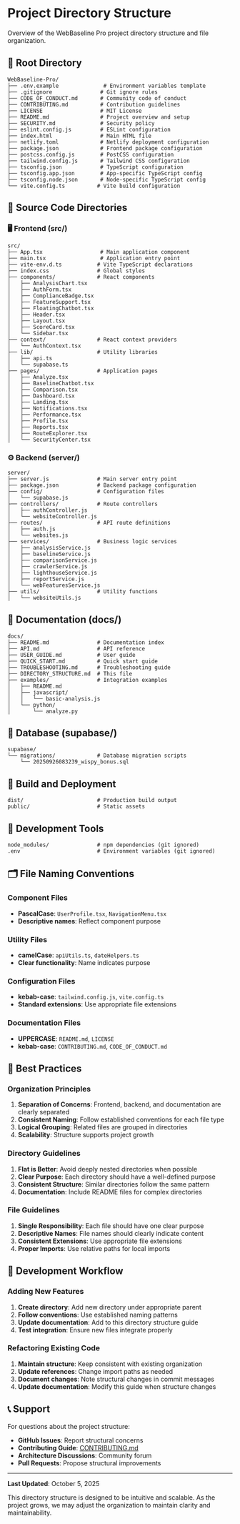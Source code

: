 # Project Directory Structure

Overview of the WebBaseline Pro project directory structure and file organization.

## 📁 Root Directory

```
WebBaseline-Pro/
├── .env.example              # Environment variables template
├── .gitignore               # Git ignore rules
├── CODE_OF_CONDUCT.md       # Community code of conduct
├── CONTRIBUTING.md          # Contribution guidelines
├── LICENSE                  # MIT License
├── README.md                # Project overview and setup
├── SECURITY.md              # Security policy
├── eslint.config.js         # ESLint configuration
├── index.html               # Main HTML file
├── netlify.toml             # Netlify deployment configuration
├── package.json             # Frontend package configuration
├── postcss.config.js        # PostCSS configuration
├── tailwind.config.js       # Tailwind CSS configuration
├── tsconfig.json            # TypeScript configuration
├── tsconfig.app.json        # App-specific TypeScript config
├── tsconfig.node.json       # Node-specific TypeScript config
└── vite.config.ts          # Vite build configuration
```

## 📁 Source Code Directories

### 🖥 Frontend (src/)

```
src/
├── App.tsx                  # Main application component
├── main.tsx                 # Application entry point
├── vite-env.d.ts           # Vite TypeScript declarations
├── index.css               # Global styles
├── components/             # React components
│   ├── AnalysisChart.tsx
│   ├── AuthForm.tsx
│   ├── ComplianceBadge.tsx
│   ├── FeatureSupport.tsx
│   ├── FloatingChatbot.tsx
│   ├── Header.tsx
│   ├── Layout.tsx
│   ├── ScoreCard.tsx
│   └── Sidebar.tsx
├── context/                # React context providers
│   └── AuthContext.tsx
├── lib/                    # Utility libraries
│   ├── api.ts
│   └── supabase.ts
├── pages/                  # Application pages
│   ├── Analyze.tsx
│   ├── BaselineChatbot.tsx
│   ├── Comparison.tsx
│   ├── Dashboard.tsx
│   ├── Landing.tsx
│   ├── Notifications.tsx
│   ├── Performance.tsx
│   ├── Profile.tsx
│   ├── Reports.tsx
│   ├── RouteExplorer.tsx
│   └── SecurityCenter.tsx
```

### ⚙️ Backend (server/)

```
server/
├── server.js               # Main server entry point
├── package.json            # Backend package configuration
├── config/                 # Configuration files
│   └── supabase.js
├── controllers/            # Route controllers
│   ├── authController.js
│   └── websiteController.js
├── routes/                 # API route definitions
│   ├── auth.js
│   └── websites.js
├── services/               # Business logic services
│   ├── analysisService.js
│   ├── baselineService.js
│   ├── comparisonService.js
│   ├── crawlerService.js
│   ├── lighthouseService.js
│   ├── reportService.js
│   └── webFeaturesService.js
├── utils/                  # Utility functions
│   └── websiteUtils.js
```

## 📁 Documentation (docs/)

```
docs/
├── README.md               # Documentation index
├── API.md                  # API reference
├── USER_GUIDE.md           # User guide
├── QUICK_START.md          # Quick start guide
├── TROUBLESHOOTING.md      # Troubleshooting guide
├── DIRECTORY_STRUCTURE.md  # This file
├── examples/               # Integration examples
│   ├── README.md
│   ├── javascript/
│   │   └── basic-analysis.js
│   └── python/
│       └── analyze.py
```

## 📁 Database (supabase/)

```
supabase/
└── migrations/             # Database migration scripts
    └── 20250926083239_wispy_bonus.sql
```

## 📁 Build and Deployment

```
dist/                       # Production build output
public/                     # Static assets
```

## 📁 Development Tools

```
node_modules/               # npm dependencies (git ignored)
.env                        # Environment variables (git ignored)
```

## 🗂 File Naming Conventions

### Component Files
- **PascalCase**: `UserProfile.tsx`, `NavigationMenu.tsx`
- **Descriptive names**: Reflect component purpose

### Utility Files
- **camelCase**: `apiUtils.ts`, `dateHelpers.ts`
- **Clear functionality**: Name indicates purpose

### Configuration Files
- **kebab-case**: `tailwind.config.js`, `vite.config.ts`
- **Standard extensions**: Use appropriate file extensions

### Documentation Files
- **UPPERCASE**: `README.md`, `LICENSE`
- **kebab-case**: `CONTRIBUTING.md`, `CODE_OF_CONDUCT.md`

## 📁 Best Practices

### Organization Principles
1. **Separation of Concerns**: Frontend, backend, and documentation are clearly separated
2. **Consistent Naming**: Follow established conventions for each file type
3. **Logical Grouping**: Related files are grouped in directories
4. **Scalability**: Structure supports project growth

### Directory Guidelines
1. **Flat is Better**: Avoid deeply nested directories when possible
2. **Clear Purpose**: Each directory should have a well-defined purpose
3. **Consistent Structure**: Similar directories follow the same pattern
4. **Documentation**: Include README files for complex directories

### File Guidelines
1. **Single Responsibility**: Each file should have one clear purpose
2. **Descriptive Names**: File names should clearly indicate content
3. **Consistent Extensions**: Use appropriate file extensions
4. **Proper Imports**: Use relative paths for local imports

## 🚀 Development Workflow

### Adding New Features
1. **Create directory**: Add new directory under appropriate parent
2. **Follow conventions**: Use established naming patterns
3. **Update documentation**: Add to this directory structure guide
4. **Test integration**: Ensure new files integrate properly

### Refactoring Existing Code
1. **Maintain structure**: Keep consistent with existing organization
2. **Update references**: Change import paths as needed
3. **Document changes**: Note structural changes in commit messages
4. **Update documentation**: Modify this guide when structure changes

## 📞 Support

For questions about the project structure:

- **GitHub Issues**: Report structural concerns
- **Contributing Guide**: [CONTRIBUTING.md](../CONTRIBUTING.md)
- **Architecture Discussions**: Community forum
- **Pull Requests**: Propose structural improvements

---

**Last Updated**: October 5, 2025

This directory structure is designed to be intuitive and scalable. As the project grows, we may adjust the organization to maintain clarity and maintainability.